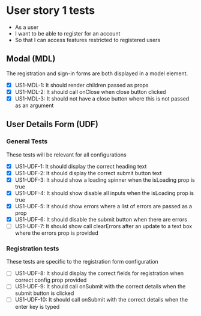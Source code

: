 # User story 1 tests

- As a user
- I want to be able to register for an account
- So that I can access features restricted to registered users

## Modal (MDL)

The registration and sign-in forms are both displayed in a model element.

- [x] US1-MDL-1: It should render children passed as props
- [x] US1-MDL-2: It should call onClose when close button clicked
- [x] US1-MDL-3: It should not have a close button where this is not passed as an argument

## User Details Form (UDF)

### General Tests

These tests will be relevant for all configurations

- [x] US1-UDF-1: It should display the correct heading text
- [x] US1-UDF-2: It should display the correct submit button text
- [x] US1-UDF-3: It should show a loading spinner when the isLoading prop is true
- [x] US1-UDF-4: It should show disable all inputs when the isLoading prop is true
- [x] US1-UDF-5: It should show errors where a list of errors are passed as a prop
- [x] US1-UDF-6: It should disable the submit button when there are errors
- [ ] US1-UDF-7: It should show call clearErrors after an update to a text box where the errors prop is provided

### Registration tests

These tests are specific to the registration form configuration

- [ ] US1-UDF-8: It should display the correct fields for registration when correct config prop provided
- [ ] US1-UDF-9: It should call onSubmit with the correct details when the submit button is clicked
- [ ] US1-UDF-10: It should call onSubmit with the correct details when the enter key is typed
